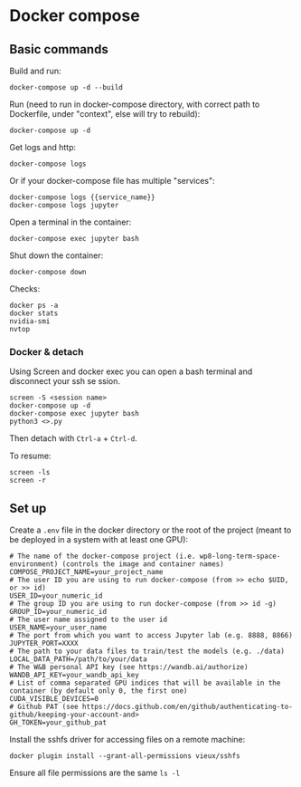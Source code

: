 # Docker compose

## Basic commands

Build and run:
```
docker-compose up -d --build
```

Run (need to run in docker-compose directory, with correct path to Dockerfile, under "context", else will try to rebuild):
```
docker-compose up -d
```

Get logs and http:
```
docker-compose logs
```

Or if your docker-compose file has multiple "services":
```
docker-compose logs {{service_name}}
docker-compose logs jupyter
```

Open a terminal in the container:
```
docker-compose exec jupyter bash
```

Shut down the container:
```
docker-compose down
```

Checks:
```
docker ps -a
docker stats
nvidia-smi
nvtop
```

### Docker & detach

Using Screen and docker exec you can open a bash terminal and disconnect your ssh se
ssion.

```
screen -S <session name>
docker-compose up -d
docker-compose exec jupyter bash
python3 <>.py
```
Then detach with ```Ctrl-a``` + ```Ctrl-d```.

To resume:
```
screen -ls
screen -r
```

## Set up

Create a ```.env``` file in the docker directory or the root of the project (meant to be deployed in a system with at least one GPU):

```
# The name of the docker-compose project (i.e. wp8-long-term-space-environment) (controls the image and container names)
COMPOSE_PROJECT_NAME=your_project_name
# The user ID you are using to run docker-compose (from >> echo $UID, or >> id)
USER_ID=your_numeric_id
# The group ID you are using to run docker-compose (from >> id -g)
GROUP_ID=your_numeric_id
# The user name assigned to the user id
USER_NAME=your_user_name
# The port from which you want to access Jupyter lab (e.g. 8888, 8866)
JUPYTER_PORT=XXXX
# The path to your data files to train/test the models (e.g. ./data)
LOCAL_DATA_PATH=/path/to/your/data
# The W&B personal API key (see https://wandb.ai/authorize)
WANDB_API_KEY=your_wandb_api_key
# List of comma separated GPU indices that will be available in the container (by default only 0, the first one)
CUDA_VISIBLE_DEVICES=0
# Github PAT (see https://docs.github.com/en/github/authenticating-to-github/keeping-your-account-and>
GH_TOKEN=your_github_pat
```

Install the sshfs driver for accessing files on a remote machine:
```
docker plugin install --grant-all-permissions vieux/sshfs
```

Ensure all file permissions are the same ```ls -l```
